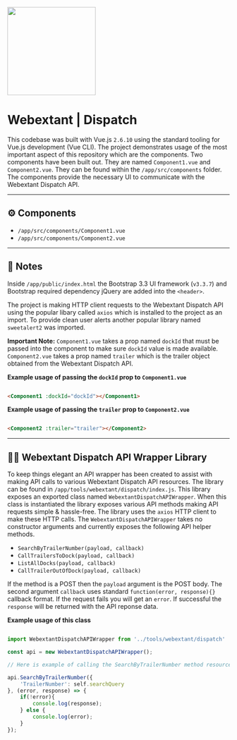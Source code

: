 <br>
<img src="http://www.webextant.com/img/webextant_logo_white.png" width="200">

# Webextant | Dispatch

This codebase was built with Vue.js `2.6.10` using the standard tooling for Vue.js development (Vue CLI). The project demonstrates usage of the most important aspect of this repository which are the components. Two components have been built out. They are named `Component1.vue` and `Component2.vue`. They can be found within the `/app/src/components` folder. The components provide the necessary UI to communicate with the Webextant Dispatch API. 
***

## ⚙️ Components
- `/app/src/components/Component1.vue`
- `/app/src/components/Component2.vue`
***

## 📝 Notes
Inside `/app/public/index.html` the Bootstrap 3.3 UI framework (`v3.3.7`) and Bootstrap required dependency jQuery are added into the `<header>`. 

The project is making HTTP client requests to the Webextant Dispatch API using the popular libary called `axios` which is installed to the project as an import. To provide clean user alerts another popular library named `sweetalert2` was imported.

__Important Note:__ `Component1.vue` takes a prop named `dockId` that must be passed into the component to make sure `dockId` value is made available. `Component2.vue` takes a prop named `trailer` which is the trailer object obtained from the Webextant Dispatch API.

__Example usage of passing the `dockId` prop to `Component1.vue`__

```html

<Component1 :dockId="dockId"></Component1>

```

__Example usage of passing the `trailer` prop to `Component2.vue`__

```html

<Component2 :trailer="trailer"></Component2>

```
***

## 👨‍💻 Webextant Dispatch API Wrapper Library
To keep things elegant an API wrapper has been created to assist with making API calls to various Webextant Dispatch API resources. The library can be found in `/app/tools/webextant/dispatch/index.js`. This library exposes an exported class named `WebextantDispatchAPIWrapper`. When this class is instantiated the library exposes various API methods making API requests simple & hassle-free. The library uses the `axios` HTTP client to make these HTTP calls. The `WebextantDispatchAPIWrapper` takes no constructor arguments and currently exposes the following API helper methods.

- `SearchByTrailerNumber(payload, callback)`
- `CallTrailersToDock(payload, callback)`
- `ListAllDocks(payload, callback)`
- `CallTrailerOutOfDock(payload, callback)`

If the method is a POST then the `payload` argument is the POST body. The second argument `callback` uses standard `function(error, response){}` callback format. If the request fails you will get an `error`. If successful the `response` will be returned with the API reponse data. 

__Example usage of this class__

```javascript

import WebextantDispatchAPIWrapper from '../tools/webextant/dispatch'

const api = new WebextantDispatchAPIWrapper();

// Here is example of calling the SearchByTrailerNumber method resource

api.SearchByTrailerNumber({
    'TrailerNumber': self.searchQuery
}, (error, response) => {
    if(!error){
        console.log(response);
    } else {
        console.log(error);
    }
});

```